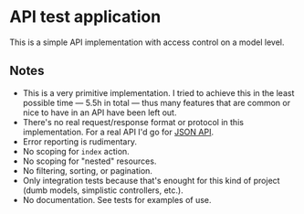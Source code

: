 # API test application

This is a simple API implementation with access control on a model level.

## Notes

* This is a very primitive implementation. I tried to achieve this in the least
  possible time — 5.5h in total — thus many features that are common or nice to
  have in an API have been left out.
* There's no real request/response format or protocol in this implementation.
  For a real API I'd go for [JSON API](http://jsonapi.org/).
* Error reporting is rudimentary.
* No scoping for `index` action.
* No scoping for "nested" resources.
* No filtering, sorting, or pagination.
* Only integration tests because that's enought for this kind of project (dumb
  models, simplistic controllers, etc.).
* No documentation. See tests for examples of use.

